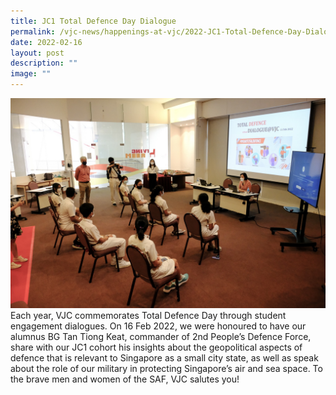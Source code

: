 ```yaml
---
title: JC1 Total Defence Day Dialogue
permalink: /vjc-news/happenings-at-vjc/2022-JC1-Total-Defence-Day-Dialogue/
date: 2022-02-16
layout: post
description: ""
image: ""
---
```


![](/images/Happening%20at%20VJC/2022%2004%20JC2%20Total%20Defence%20Day%20Dialogue.jpeg)
Each year, VJC commemorates Total Defence Day through student engagement dialogues. On 16 Feb 2022, we were honoured to have our alumnus BG Tan Tiong Keat, commander of 2nd People’s Defence Force, share with our JC1 cohort his insights about the geopolitical aspects of defence that is relevant to Singapore as a small city state, as well as speak about the role of our military in protecting Singapore’s air and sea space. To the brave men and women of the SAF, VJC salutes you!